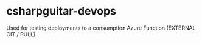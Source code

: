 # csharpguitar-devops
Used for testing deployments to a consumption Azure Function (EXTERNAL GIT / PULL)
